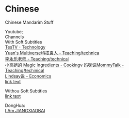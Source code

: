 # Chinese
Chinese Mandarim Stuff

Youtube;<br>
Channels<br>
With Soft Subtitles<br>
<a href="https://www.youtube.com/channel/UC9v3JGut2Z1PxrXEpGzgEAA">TesTV - Technology </a> <br>
<a href="https://www.youtube.com/channel/UCSgGqt-30oXBq0-n0K-t4Nw">Yuan's Multiverse科技袁人 - Teaching/technica  </a><br>
<a href="https://www.youtube.com/channel/UCSs4A6HYKmHA2MG_0z-F0xw">李永乐老师 - Teaching/technical </a><br>
<a href="https://www.youtube.com/channel/UCCKlp1JI9Yg3-cUjKPdD3mw">小高姐的 Magic Ingredients - Cooking</a>v
<a href="https://www.youtube.com/channel/UCLROLAN8kmU7tGQDs6KH-bQ">妈咪说MommyTalk - Teaching/techinical</a><br>
<a href="https://www.youtube.com/c/Weetok/videos">Lindsay说  - Economics</a><br>
<a href="url">link text</a><br>


Withou Soft Subtitles<br>
<a href="url">link text</a><br>


DongHua:<br>
<a href="https://www.youtube.com/playlist?list=PLuB8Z71A1exUXIvEaDHJVFtWjVHrXIhYq">I Am JIANGXIAOBAI</a><br>



